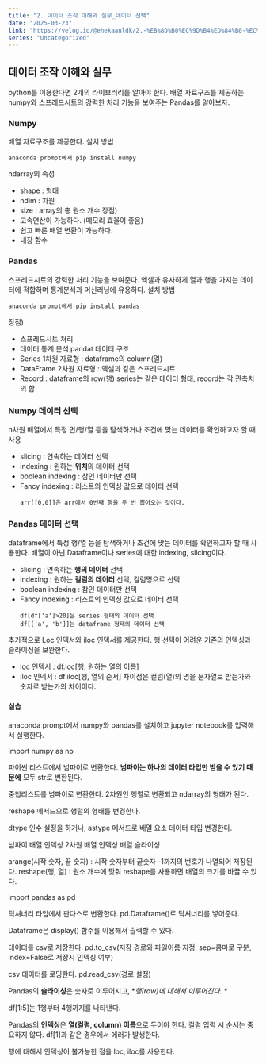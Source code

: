 ```yaml
---
title: "2. 데이터 조작 이해와 실무_데이터 선택"
date: "2025-03-23"
link: "https://velog.io/@ehekaanldk/2.-%EB%8D%B0%EC%9D%B4%ED%84%B0-%EC%A1%B0%EC%9E%91-%EC%9D%B4%ED%95%B4%EC%99%80-%EC%8B%A4%EB%AC%B4%EB%8D%B0%EC%9D%B4%ED%84%B0-%EC%84%A0%ED%83%9D"
series: "Uncategorized"
---
```


<h2 id="데이터-조작-이해와-실무">데이터 조작 이해와 실무</h2>
<p>python를 이용한다면 2개의 라이브러리를 알아야 한다. 배열 자료구조를 제공하는 numpy와 스프레드시트의 강력한 처리 기능을 보여주는 Pandas를 알아보자.</p>
<h3 id="numpy">Numpy</h3>
<p>배열 자료구조를 제공한다. 
설치 방법</p>
<pre><code>anaconda prompt에서 pip install numpy</code></pre><p>ndarray의 속성</p>
<ul>
<li>shape : 형태</li>
<li>ndim : 차원</li>
<li>size : array의 총 원소 개수
장점)</li>
<li>고속연산이 가능하다. (메모리 효율이 좋음)</li>
<li>쉽고 빠른 배열 변환이 가능하다.</li>
<li>내장 함수</li>
</ul>
<h3 id="pandas">Pandas</h3>
<p>스프레드시트의 강력한 처리 기능을 보여준다. 엑셀과 유사하게 열과 행을 가지는 데이터에 적합하며 통계분석과 머신러닝에 유용하다.
설치 방법</p>
<pre><code>anaconda prompt에서 pip install pandas</code></pre><p>장점)</p>
<ul>
<li>스프레드시트 처리</li>
<li>데이터 통계 분석
pandat 데이터 구조</li>
<li>Series 1차원 자료형 : dataframe의 column(열)</li>
<li>DataFrame 2차원 자료형 : 엑셀과 같은 스프레드시트</li>
<li>Record : dataframe의 row(행)
series는 같은 데이터 형태, record는 각 관측치의 합</li>
</ul>
<h3 id="numpy-데이터-선택">Numpy 데이터 선택</h3>
<p>n차원 배열에서 특정 면/행/열 등을 탐색하거나 조건에 맞는 데이터를 확인하고자 할 때 사용</p>
<ul>
<li>slicing : 연속하는 데이터 선택</li>
<li>indexing : 원하는 <strong>위치</strong>의 데이터 선택</li>
<li>boolean indexing : 참인 데이터만 선택</li>
<li>Fancy indexing : 리스트의 인덱싱 값으로 데이터 선택<pre><code>arr[[0,0]]은 arr에서 0번째 행을 두 번 뽑아오는 것이다.</code></pre></li>
</ul>
<h3 id="pandas-데이터-선택">Pandas 데이터 선택</h3>
<p>dataframe에서 특정 행/열 등을 탐색하거나 조건에 맞는 데이터를 확인하고자 할 때 사용한다. 배열이 아닌 Dataframe이나 series에 대한 indexing, slicing이다. </p>
<ul>
<li>slicing : 연속하는 <strong>행의 데이터</strong> 선택</li>
<li>indexing : 원하는 <strong>컬럼의 데이터</strong> 선택, 컬럼명으로 선택</li>
<li>boolean indexing : 참인 데이터만 선택</li>
<li>Fancy indexing : 리스트의 인덱싱 값으로 데이터 선택<pre><code>df[df['a']&gt;20]은 series 형태의 데이터 선택
df[['a', 'b']]는 dataframe 형태의 데이터 선택</code></pre></li>
</ul>
<p>추가적으로 Loc 인덱서와 iloc 인덱서를 제공한다. 행 선택이 어려운 기존의 인덱싱과 슬라이싱을 보완한다. </p>
<ul>
<li>loc 인덱서 : df.loc[행, 원하는 열의 이름]</li>
<li>iloc 인덱서 : df.iloc[행, 열의 순서]
차이점은 컬럼(열)의 명을 문자열로 받는가와 숫자로 받는가의 차이이다. </li>
</ul>
<h4 id="실습">실습</h4>
<p>anaconda prompt에서 numpy와 pandas를 설치하고 jupyter notebook를 입력해서 실행한다. </p>
<p>import numpy as np</p>
<p>파이썬 리스트에서 넘파이로 변환한다. <strong>넘파이는 하나의 데이터 타입만 받을 수 있기 때문에</strong> 모두 str로 변환된다. </p>
<p>중첩리스트를 넘파이로 변환한다. 2차원인 행렬로 변환되고 ndarray의 형태가 된다. </p>
<p>reshape 메서드으로 행렬의 형태를 변경한다. </p>
<p>dtype 인수 설정을 하거나, astype 메서드로 배열 요소 데이터 타입 변경한다.</p>
<p>넘파이 배열 인덱싱
2차원 배열 인덱싱
배열 슬라이싱</p>
<p>arange(시작 숫자, 끝 숫자) : 시작 숫자부터 끝숫자 -1까지의 번호가 나열되어 저장된다. 
reshape(행, 열) : 원소 개수에 맞춰 reshape를 사용하면 배열의 크기를 바꿀 수 있다. </p>
<p>import pandas as pd</p>
<p>딕셔너리 타입에서 판다스로 변환한다. pd.Dataframe()로 딕셔너리를 넣어준다. </p>
<p>Dataframe은 display() 함수를 이용해서 출력할 수 있다. </p>
<p>데이터를 csv로 저장한다. pd.to_csv(저장 경로와 파일이름 지정, sep=콤마로 구분, index=False로 저장시 인덱싱 여부)</p>
<p>csv 데이터를 로딩한다. pd.read_csv(경로 설정)</p>
<p>Pandas의 <strong>슬라이싱</strong>은 숫자로 이루어지고, *<em>행(row)에 대해서 이루어진다. *</em></p>
<p>df[1:5]는 1행부터 4행까지를 나타낸다. </p>
<p>Pandas의 <strong>인덱싱</strong>은 <strong>열(컬럼, column) 이름</strong>으로 두어야 한다. 컬럼 입력 시 순서는 중요하지 않다. df[1]과 같은 경우에서 에러가 발생한다. 
<img alt="" src="https://velog.velcdn.com/images/ehekaanldk/post/b60e758d-df25-422d-8eea-61774310c146/image.png" /></p>
<p>행에 대해서 인덱싱이 불가능한 점을 loc, iloc를 사용한다. </p>
